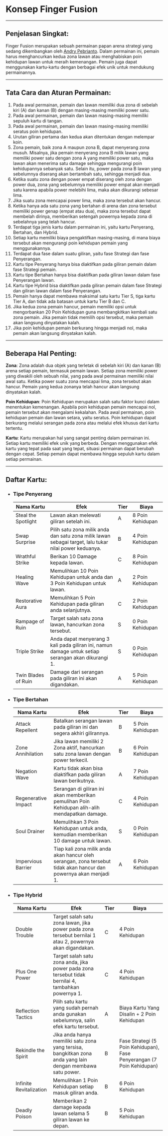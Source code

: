 # Konsep Finger Fusion

---

## Penjelasan Singkat:

Finger Fusion merupakan sebuah permainan papan arena strategi yang sedang dikembangkan oleh [Andry Pebrianto](https://github.com/andry-pebrianto). Dalam permainan ini, pemain harus menghancurkan kedua zona lawan atau menghabiskan poin kehidupan lawan untuk meraih kemenangan. Pemain juga dapat menggunakan kartu-kartu dengan berbagai efek unik untuk mendukung permainannya.

---

## Tata Cara dan Aturan Permainan:

1. Pada awal permainan, pemain dan lawan memiliki dua zona di sebelah kiri (A) dan kanan (B) dengan masing-masing memiliki power satu.
2. Pada awal permainan, pemain dan lawan masing-masing memiliki sepuluh kartu di tangan.
3. Pada awal permainan, pemain dan lawan masing-masing memiliki seratus poin kehidupan.
4. Urutan giliran pertama dan kedua akan ditentukan dengan melempar koin.
5. Zona pemain, baik zona A maupun zona B, dapat menyerang zona musuh. Misalnya, jika pemain menyerang zona B milik lawan yang memiliki power satu dengan zona A yang memiliki power satu, maka lawan akan menerima satu damage sehingga mengurangi poin kehidupannya sebanyak satu. Selain itu, power pada zona B lawan yang sebelumnya diserang akan bertambah satu, sehingga menjadi dua.
6. Ketika suatu zona dengan power empat diserang oleh zona dengan power dua, zona yang sebelumnya memiliki power empat akan menjadi satu karena apabila power melebihi lima, maka akan dikurangi sebesar lima.
7. Jika suatu zona mencapai power lima, maka zona tersebut akan hancur.
8. Ketika hanya ada satu zona yang bertahan di arena dan zona tersebut memiliki power genap (empat atau dua), maka zona tersebut dapat membelah dirinya, memberikan setengah powernya kepada zona di sebelahnya yang telah hancur.
9. Terdapat tiga jenis kartu dalam permainan ini, yaitu kartu Penyerang, Bertahan, dan Hybrid.
10. Setiap kartu memiliki biaya pengaktifkan masing-masing, di mana biaya tersebut akan mengurangi poin kehidupan pemain yang menggunakannya.
11. Terdapat dua fase dalam suatu giliran, yaitu fase Strategi dan fase Penyerangan.
12. Kartu tipe Penyerang hanya bisa diaktifkan pada giliran pemain dalam fase Strategi pemain.
13. Kartu tipe Bertahan hanya bisa diaktifkan pada giliran lawan dalam fase Penyerangan lawan.
14. Kartu tipe Hybrid bisa diaktifkan pada giliran pemain dalam fase Strategi dan giliran lawan dalam fase Penyerangan.
15. Pemain hanya dapat membawa maksimal satu kartu Tier S, tiga kartu Tier A, dan tidak ada batasan untuk kartu Tier B dan C.
16. Jika kedua zona pemain hancur, pemain memiliki opsi untuk mengorbankan 20 Poin Kehidupan guna membangkitkan kembali satu zona pemain. Jika pemain tidak memilih opsi tersebut, maka pemain akan langsung dinyatakan kalah.
17. Jika poin kehidupan pemain berkurang hingga menjadi nol, maka pemain akan langsung dinyatakan kalah.

---

## Beberapa Hal Penting:

**Zona**:
Zona adalah dua objek yang terletak di sebelah kiri (A) dan kanan (B) arena setiap pemain, termasuk pemain lawan. Setiap zona memiliki power yang diwakili oleh sebuah nilai, yang pada awal permainan memiliki nilai awal satu. Ketika power suatu zona mencapai lima, zona tersebut akan hancur. Pemain yang kedua zonanya telah hancur akan langsung dinyatakan kalah.

**Poin Kehidupan**:
Poin Kehidupan merupakan salah satu faktor kunci dalam menentukan kemenangan. Apabila poin kehidupan pemain mencapai nol, pemain tersebut akan mengalami kekalahan. Pada awal permainan, poin kehidupan pemain dan lawan setara, yaitu seratus. Poin kehidupan dapat berkurang melalui serangan pada zona atau melalui efek khusus dari kartu tertentu.

**Kartu**:
Kartu merupakan hal yang sangat penting dalam permainan ini. Setiap kartu memiliki efek unik yang berbeda. Dengan menggunakan efek kartu yang tepat pada saat yang tepat, situasi permainan dapat berubah dengan cepat. Setiap pemain dapat membawa hingga sepuluh kartu dalam setiap permainan.

---

## Daftar Kartu:

- ### Tipe Penyerang

  | Nama Kartu          | Efek                                                                                                  | Tier | Biaya            |
  | ------------------- | ----------------------------------------------------------------------------------------------------- | ---- | ---------------- |
  | Steal the Spotlight | Lawan akan melewati giliran setelah ini.                                                              | A    | 8 Poin Kehidupan |
  | Swap Surprise       | Pilih satu zona milik anda dan satu zona milik lawan sebagai target, lalu tukar nilai power keduanya. | B    | 4 Poin Kehidupan |
  | Wrathful Strike     | Berikan 10 Damage kepada lawan.                                                                       | C    | 8 Poin Kehidupan |
  | Healing Wave        | Memulihkan 10 Poin Kehidupan untuk anda dan 3 Poin Kehidupan untuk lawan.                             | A    | 2 Poin Kehidupan |
  | Restorative Aura    | Memulihkan 5 Poin Kehidupan pada giliran anda selanjutnya.                                            | C    | 2 Poin Kehidupan |
  | Rampage of Ruin     | Target salah satu zona lawan, hancurkan zona tersebut.                                                | S    | 0 Poin Kehidupan |
  | Triple Strike       | Anda dapat menyerang 3 kali pada giliran ini, namun damage untuk setiap serangan akan dikurangi 1.    | S    | 0 Poin Kehidupan |
  | Twin Blades of Ruin | Damage dari serangan pada giliran ini akan digandakan.                                                | A    | 5 Poin Kehidupan |

- ### Tipe Bertahan

  | Nama Kartu          | Efek                                                                                                              | Tier | Biaya            |
  | ------------------- | ----------------------------------------------------------------------------------------------------------------- | ---- | ---------------- |
  | Attack Repellent    | Batalkan serangan lawan pada giliran ini dan segera akhiri gilirannya.                                            | B    | 5 Poin Kehidupan |
  | Zone Annihilation   | Jika lawan memiliki 2 Zona aktif, hancurkan satu zona lawan dengan power terkecil.                                | B    | 6 Poin Kehidupan |
  | Negation Wave       | Kartu tidak akan bisa diaktifkan pada giliran lawan berikutnya.                                                   | A    | 7 Poin Kehidupan |
  | Regenerative Impact | Serangan di giliran ini akan memberikan pemulihan Poin Kehidupan alih-alih mendapatkan damage.                    | C    | 4 Poin Kehidupan |
  | Soul Drainer        | Memulihkan 3 Poin Kehidupan untuk anda, kemudian memberikan 10 damage untuk lawan.                                | S    | 0 Poin Kehidupan |
  | Impervious Barrier  | Tiap kali zona milik anda akan hancur oleh serangan, zona tersebut tidak akan hancur dan powernya akan menjadi 1. | A    | 6 Poin Kehidupan |

- ### Tipe Hybrid

  | Nama Kartu              | Efek                                                                                                       | Tier | Biaya                                                                 |
  | ----------------------- | ---------------------------------------------------------------------------------------------------------- | ---- | --------------------------------------------------------------------- |
  | Double Trouble          | Target salah satu zona lawan, jika power pada zona tersebut bernilai 1 atau 2, powernya akan digandakan.   | C    | 4 Poin Kehidupan                                                      |
  | Plus One Power          | Target salah satu zona anda, jika power pada zona tersebut tidak bernilai 4, tambahkan powernya 1.         | C    | 4 Poin Kehidupan                                                      |
  | Reflection Tactics      | Pilih satu kartu yang sudah pernah anda gunakan sebelumnya, salin efek kartu tersebut.                     | A    | Biaya Kartu Yang Disalin + 2 Poin Kehidupan                           |
  | Rekindle the Spirit     | Jika anda hanya memiliki satu zona yang tersisa, bangkitkan zona anda yang lain dengan membawa satu power. | B    | Fase Strategi (5 Poin Kehidupan), Fase Penyerangan (7 Poin Kehidupan) |
  | Infinite Revitalization | Memulihkan 1 Poin Kehidupan setiap masuk giliran anda.                                                     | B    | 6 Poin Kehidupan                                                      |
  | Deadly Poison           | Memberikan 2 damage kepada lawan selama 5 giliran lawan ke depan.                                          | B    | 5 Poin Kehidupan                                                      |
